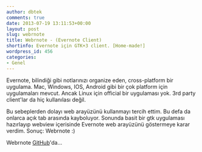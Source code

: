 ```yaml
---
author: dbtek
comments: true
date: 2013-07-19 13:11:53+00:00
layout: post
slug: webrnote
title: Webrnote - (Evernote Client)
shortinfo: Evernote için GTK+3 client. [Home-made!]
wordpress_id: 456
categories:
- Genel
---
```


Evernote, bilindiği gibi notlarınızı organize eden, cross-platform bir uygulama. Mac, Windows, IOS, Android gibi bir çok platform için uygulamaları mevcut. Ancak Linux için official bir uygulaması yok. 3rd party client'lar da hiç kullanılası değil.

Bu sebeplerden dolayı web arayüzünü kullanmayı tercih ettim. Bu defa da onlarca açık tab arasında kayboluyor. Sonunda basit bir gtk uygulaması hazırlayıp webview içerisinde Evernote web arayüzünü göstermeye karar verdim. Sonuç: Webrnote :)

Webrnote [GitHub](https://github.com/dbtek/webrnote)'da...
